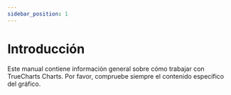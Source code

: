 ```yaml
---
sidebar_position: 1
---
```


# Introducción

Este manual contiene información general sobre cómo trabajar con TrueCharts Charts. Por favor, compruebe siempre el contenido específico del gráfico.
